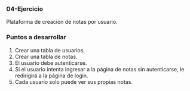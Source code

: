 ### 04-Ejercicio

Plataforma de creación de notas por usuario.

### Puntos a desarrollar
1) Crear una tabla de usuarios.
2) Crear una tabla de notas.
3) El usuario debe autenticarse.
4) Si el usuario intenta ingresar a la página de notas sin autenticarse, le redirigirá a la página de login.
5) Cada usuario solo puede ver sus propias notas.

